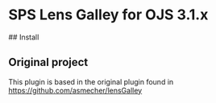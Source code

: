 # SPS Lens Galley for OJS 3.1.x

## Install

## Original project
This plugin is based in the original plugin found in <https://github.com/asmecher/lensGalley>
